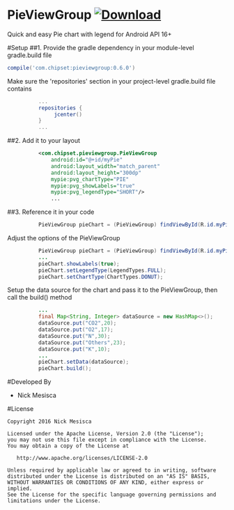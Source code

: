 # PieViewGroup  [ ![Download](https://api.bintray.com/packages/nickmesisca/Android-Controls/PieViewGroup/images/download.svg) ](https://bintray.com/nickmesisca/Android-Controls/PieViewGroup/_latestVersion)
Quick and easy Pie chart with legend for Android API 16+

#Setup
##1. Provide the gradle dependency in your module-level gradle.build file

```gradle
compile('com.chipset:pieviewgroup:0.6.0')
```

Make sure the 'repositories' section in your project-level gradle.build file contains

```gradle
          ...
          repositories {
               jcenter()
          }
          ...
```

##2. Add it to your layout

```xml
          <com.chipset.pieviewgroup.PieViewGroup
              android:id="@+id/myPie"
              android:layout_width="match_parent"
              android:layout_height="300dp"
              mypie:pvg_chartType="PIE"
              mypie:pvg_showLabels="true"
              mypie:pvg_legendType="SHORT"/>
              ...
```

##3. Reference it in your code

```java
          PieViewGroup pieChart = (PieViewGroup) findViewById(R.id.myPie);
```

Adjust the options of the PieViewGroup

```java
          PieViewGroup pieChart = (PieViewGroup) findViewById(R.id.myPie);
          ...
          pieChart.showLabels(true);
          pieChart.setLegendType(LegendTypes.FULL);
          pieChart.setChartType(ChartTypes.DONUT);
```

Setup the data source for the chart and pass it to the PieViewGroup, then call the build() method

```java
          ...
          final Map<String, Integer> dataSource = new HashMap<>();
          dataSource.put("CO2",20);
          dataSource.put("O2",17);
          dataSource.put("N",30);
          dataSource.put("Others",23);
          dataSource.put("K",10);
          ...
          pieChart.setData(dataSource);
          pieChart.build();
```

#Developed By

* Nick Mesisca 

#License

    Copyright 2016 Nick Mesisca

    Licensed under the Apache License, Version 2.0 (the "License");
    you may not use this file except in compliance with the License.
    You may obtain a copy of the License at

       http://www.apache.org/licenses/LICENSE-2.0

    Unless required by applicable law or agreed to in writing, software
    distributed under the License is distributed on an "AS IS" BASIS,
    WITHOUT WARRANTIES OR CONDITIONS OF ANY KIND, either express or implied.
    See the License for the specific language governing permissions and
    limitations under the License.

